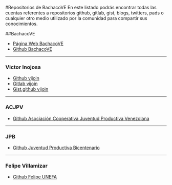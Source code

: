 #Repositorios de BachacoVE
En este listado podrás encontrar todas las cuentas referentes a repositorios github, gitlab, gist, blogs, twitters, pads o cualquier otro medio utilizado por la comunidad para compartir sus conocimientos.

##BachacoVE
 * [Página Web BachacoVE](http://www.bachaco.org.ve "BachacoVE")
 * [Github BachacoVE](http://www.github.com/BachacoVE "BachacoVE")


***
### Victor Inojosa
 * [Github vijoin ](http://www.github.com/vijoin "Victor Github")
 * [Gitlab vijoin ](http://www.gitlab.com/vijoin "Victor Github")
 * [Gist.github vijoin](http://www.gist.github.com/vijoin "gist.github")



*** 
### ACJPV
* [Github Asociación Cooperativa Juventud Productiva Venezolana](https://github.com/acjpv/ "Repositorio de Juventud Productiva Venezolana")

*** 
### JPB
* [Github Juventud Productiva Bicentenario](https://github.com/juventudproductivabicentenaria "Repositorio de Juventud Productiva Bicentenaria")

*** 
### Felipe Villamizar
* [Github Felipe UNEFA](https://github.com/felipeunefa "Repositorio de Felipe Villamizar")
